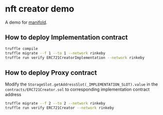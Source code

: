 # nft creator demo

A demo for [manifold](https://www.manifold.xyz/).

## How to deploy Implementation contract
```sh
truffle compile
truffle migrate --f 1 --to 1 --network rinkeby
truffle run verify ERC721CreatorImplementation --network rinkeby
```

## How to deploy Proxy contract
Modify the `StorageSlot.getAddressSlot(_IMPLEMENTATION_SLOT).value` in the `contracts/ERC721Creator.sol` to corresponding implementation contract address
```sh
truffle migrate --f 2 --to 2 --network rinkeby
truffle run verify ERC721Creator --network rinkeby
```